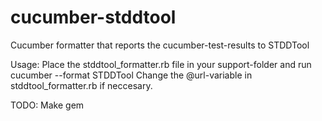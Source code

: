 cucumber-stddtool
=================

Cucumber formatter that reports the cucumber-test-results to STDDTool


Usage: 
Place the stddtool_formatter.rb file in your support-folder and run cucumber --format STDDTool
Change the @url-variable in stddtool_formatter.rb if neccesary.


TODO: 
Make gem
